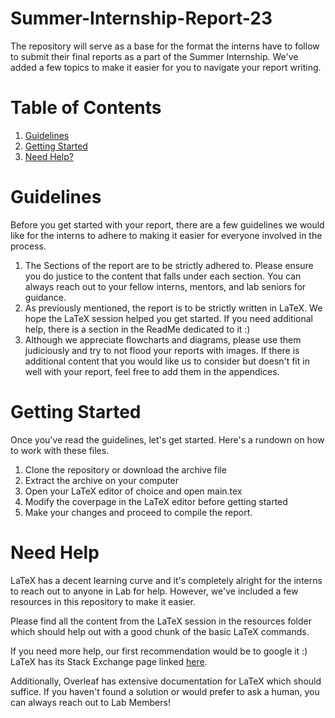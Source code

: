 # Summer-Internship-Report-23

The repository will serve as a base for the format the interns have to follow to submit their final reports as a part of the Summer Internship. We've added a few topics to make it easier for you to navigate your report writing. 

# Table of Contents
1. [Guidelines](#guidelines)
2. [Getting Started](#getting-started)
3. [Need Help?](#need-help) 

# Guidelines

Before you get started with your report, there are a few guidelines we would like for the interns to adhere to making it easier for everyone involved in the process. 
1. The Sections of the report are to be strictly adhered to. Please ensure you do justice to the content that falls under each section. You can always reach out to your fellow interns, mentors, and lab seniors for guidance. 
2. As previously mentioned, the report is to be strictly written in LaTeX. We hope the LaTeX session helped you get started. If you need additional help, there is a section in the ReadMe dedicated to it :)
3. Although we appreciate flowcharts and diagrams, please use them judiciously and try to not flood your reports with images. If there is additional content that you would like us to consider but doesn't fit in well with your report, feel free to add them in the appendices. 

# Getting Started

Once you've read the guidelines, let's get started. Here's a rundown on how to work with these files. 

1. Clone the repository or download the archive file
2. Extract the archive on your computer
3. Open your LaTeX editor of choice and open main.tex
5. Modify the coverpage in the LaTeX editor before getting started 
4. Make your changes and proceed to compile the report.

# Need Help
LaTeX has a decent learning curve and it's completely alright for the interns to reach out to anyone in Lab for help. However, we've included a few resources in this repository to make it easier. 

Please find all the content from the LaTeX session in the resources folder which should help out with a good chunk of the basic LaTeX commands. 

If you need more help, our first recommendation would be to google it :) LaTeX has its Stack Exchange page linked [here](https://tex.stackexchange.com/). 

Additionally, Overleaf has extensive documentation for LaTeX which should suffice. If you haven't found a solution or would prefer to ask a human, you can always reach out to Lab Members! 
